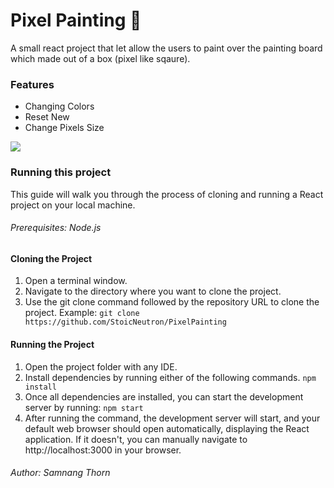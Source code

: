<h1>Pixel Painting &#x1F3A8;</h1>
<p>A small react project that let allow the users to paint over the painting board which made out of a box (pixel like sqaure).</p>

<h3>Features</h3>
<ul>
  <li>Changing Colors</li>
  <li>Reset New </li>
  <li>Change Pixels Size</li>
</ul>

<img src="https://github.com/StoicNeutron/PixelPainting/blob/main/pixelpainting.gif">

<h3>Running this project</h3>

<p>This guide will walk you through the process of cloning and running a React project on your local machine.</p>

<h6>Prerequisites: Node.js</h6>

<h4>Cloning the Project</h4>

<ol>
  <li>Open a terminal window.</li>
  <li>Navigate to the directory where you want to clone the project.</li>
  <li>Use the git clone command followed by the repository URL to clone the project. Example: <code>git clone https://github.com/StoicNeutron/PixelPainting</code></li>
</ol>

<h4>Running the Project</h4>

<ol>
  <li>Open the project folder with any IDE.</li>
  <li>Install dependencies by running either of the following commands. <code>npm install</code></li>
  <li>Once all dependencies are installed, you can start the development server by running: <code>npm start</code></li>
  <li>After running the command, the development server will start, and your default web browser should open automatically, displaying the React application. If it doesn't, you can manually navigate to http://localhost:3000 in your browser.</li>
</ol>

<h6>Author: Samnang Thorn</h6>
